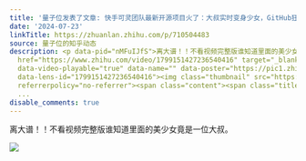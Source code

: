 ```yaml
---
title: '量子位发表了文章: 快手可灵团队最新开源项目火了：大叔实时变身少女，GitHub狂揽7.5K星'
date: '2024-07-23'
linkTitle: https://zhuanlan.zhihu.com/p/710504483
source: 量子位的知乎动态
description: <p data-pid="nMFuIJfS">离大谱！！不看视频完整版谁知道里面的美少女竟是一位大叔。</p><a class="video-box"
  href="https://www.zhihu.com/video/1799151427236540416" target="_blank" data-video-id=""
  data-video-playable="true" data-name="" data-poster="https://pic1.zhimg.com/v2-12c0f0e4356cb7f74acf02ee42aba270.jpg?source=382ee89a"
  data-lens-id="1799151427236540416"><img class="thumbnail" src="https://pic1.zhimg.com/v2-12c0f0e4356cb7f74acf02ee42aba270.jpg?source=382ee89a"
  referrerpolicy="no-referrer"><span class="content"><span class="title"><span class="z-ico-extern-gra
  ...
disable_comments: true
---
```

<p data-pid="nMFuIJfS">离大谱！！不看视频完整版谁知道里面的美少女竟是一位大叔。</p><a class="video-box" href="https://www.zhihu.com/video/1799151427236540416" target="_blank" data-video-id="" data-video-playable="true" data-name="" data-poster="https://pic1.zhimg.com/v2-12c0f0e4356cb7f74acf02ee42aba270.jpg?source=382ee89a" data-lens-id="1799151427236540416"><img class="thumbnail" src="https://pic1.zhimg.com/v2-12c0f0e4356cb7f74acf02ee42aba270.jpg?source=382ee89a" referrerpolicy="no-referrer"><span class="content"><span class="title"><span class="z-ico-extern-gra ...